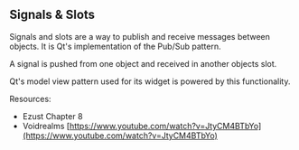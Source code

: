 ## Signals & Slots

Signals and slots are a way to publish and receive messages between objects. It is Qt's implementation of the Pub/Sub pattern.

A signal is pushed from one object and received in another objects slot.

Qt's model view pattern used for its widget is powered by this functionality.

Resources:

* Ezust Chapter 8
* Voidrealms [https://www.youtube.com/watch?v=JtyCM4BTbYo](https://www.youtube.com/watch?v=JtyCM4BTbYo)



